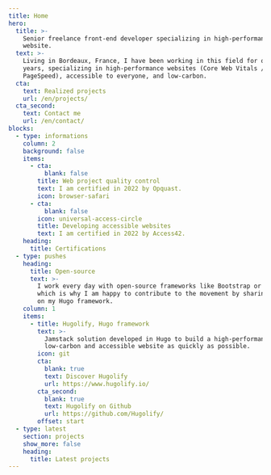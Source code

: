 ```yaml
---
title: Home
hero:
  title: >-
    Senior freelance front-end developer specializing in high-performance
    website.
  text: >-
    Living in Bordeaux, France, I have been working in this field for over 20
    years, specializing in high-performance websites (Core Web Vitals / Google
    PageSpeed), accessible to everyone, and low-carbon.
  cta:
    text: Realized projects
    url: /en/projects/
  cta_second:
    text: Contact me
    url: /en/contact/
blocks:
  - type: informations
    column: 2
    background: false
    items:
      - cta:
          blank: false
        title: Web project quality control
        text: I am certified in 2022 by Opquast.
        icon: browser-safari
      - cta:
          blank: false
        icon: universal-access-circle
        title: Developing accessible websites
        text: I am certified in 2022 by Access42.
    heading:
      title: Certifications
  - type: pushes
    heading:
      title: Open-source
      text: >-
        I work every day with open-source frameworks like Bootstrap or Hugo,
        which is why I am happy to contribute to the movement by sharing my work
        on my Hugo framework.
    column: 1
    items:
      - title: Hugolify, Hugo framework
        text: >-
          Jamstack solution developed in Hugo to build a high-performance,
          low-carbon and accessible website as quickly as possible.
        icon: git
        cta:
          blank: true
          text: Discover Hugolify
          url: https://www.hugolify.io/
        cta_second:
          blank: true
          text: Hugolify on Github
          url: https://github.com/Hugolify/
        offset: start
  - type: latest
    section: projects
    show_more: false
    heading:
      title: Latest projects
---
```

